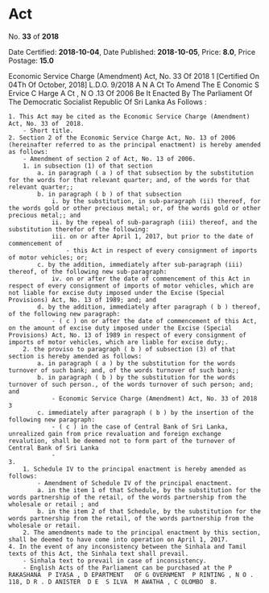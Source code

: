 # Act

No. **33** of **2018**

Date Certified: **2018-10-04**, Date Published: **2018-10-05**, Price: **8.0**, Price Postage: **15.0**

Economic Service Charge (Amendment) Act, No. 33 Of 2018 1
[Certified On 04Th Of October, 2018]
L.D.O. 9/2018
A N   A Ct   To   Amend   The  E Conomic  S Ervice  C Harge A Ct , N O .13  Of  2006
Be It  Enacted By The Parliament Of The Democratic Socialist Republic Of Sri Lanka As Follows :

    1. This Act may be cited as the Economic Service Charge (Amendment) Act, No. 33 of  2018.
        - Short title.
    2. Section 2 of the Economic Service Charge Act, No. 13 of 2006 (hereinafter referred to as the principal enactment) is hereby amended as follows:
        - Amendment of section 2 of Act, No. 13 of 2006.
        1. in subsection (1) of that section
            a. in paragraph ( a ) of that subsection by the substitution for the words for that relevant quarter; and, of the words for that relevant quarter;;
            b. in paragraph ( b ) of that subsection
                i. by the substitution, in sub-paragraph (ii) thereof, for the words gold or other precious metal; or, of the words gold or other precious metal;; and
                ii. by the repeal of sub-paragraph (iii) thereof, and the substitution therefor of the following:
                iii. on or after April 1, 2017, but prior to the date of commencement of
                    - this Act in respect of every consignment of imports of motor vehicles; or;
            c. by the addition, immediately after sub-paragraph (iii) thereof, of the following new sub-paragraph:
                iv. on or after the date of commencement of this Act in respect of every consignment of imports of motor vehicles, which are not liable for excise duty imposed under the Excise (Special Provisions) Act, No. 13 of 1989; and; and
            d. by the addition, immediately after paragraph ( b ) thereof, of the following new paragraph:
                - ( c ) on or after the date of commencement of this Act, on the amount of excise duty imposed under the Excise (Special Provisions) Act, No. 13 of 1989 in respect of every consignment of imports of motor vehicles, which are liable for excise duty;.
        2. the proviso to paragraph ( b ) of subsection (3) of that section is hereby amended as follows:
            a. in paragraph ( a ) by the substitution for the words turnover of such bank; and, of the words turnover of such bank;;
            b. in paragraph ( b ) by the substitution for the words turnover of such person., of the words turnover of such person; and; and
                - Economic Service Charge (Amendment) Act, No. 33 of 2018 3
            c. immediately after paragraph ( b ) by the insertion of the following new paragraph:
                - ( c ) in the case of Central Bank of Sri Lanka, unrealized gain from price revaluation and foreign exchange revalution, shall be deemed not to form part of the turnover of Central Bank of Sri Lanka
                - 
    3. 
        1. Schedule IV to the principal enactment is hereby amended as follows:
            - Amendment of Schedule IV of the principal enactment.
            a. in the item 1 of that Schedule, by the substitution for the words partnership of the retail, of the words partnership from the wholesale or retail ; and
            b. in the item 2 of that Schedule, by the substitution for the words partnership from the retail, of the words partnership from the wholesale or retail.
        2. The amendments made to the principal enactment by this section, shall be deemed to have come into operation on April 1, 2017.
    4. In the event of any inconsistency between the Sinhala and Tamil texts of this Act, the Sinhala text shall prevail.
        - Sinhala text to prevail in case of inconsistency.
        - English Acts of the Parliament can be purchased at the P RAKASHANA  P IYASA , D EPARTMENT   OF G OVERNMENT  P RINTING , N O . 118, D R . D ANISTER  D E  S ILVA  M AWATHA , C OLOMBO  8.
